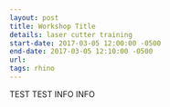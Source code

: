 ```yaml
---
layout: post
title: Workshop Title
details: laser cutter training
start-date: 2017-03-05 12:00:00 -0500
end-date: 2017-03-05 12:10:00 -0500
url:
tags: rhino
---
```


TEST TEST INFO INFO

